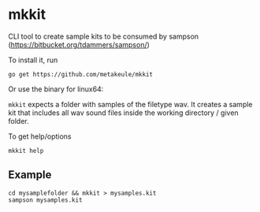# mkkit
CLI tool to create sample kits to be consumed by sampson
(https://bitbucket.org/tdammers/sampson/)

To install it, run

    go get https://github.com/metakeule/mkkit

Or use the binary for linux64: 

`mkkit` expects a folder with samples of the filetype wav.
It creates a sample kit that includes all wav sound files inside the working directory / given folder.

To get help/options

    mkkit help

## Example

    cd mysamplefolder && mkkit > mysamples.kit
    sampson mysamples.kit